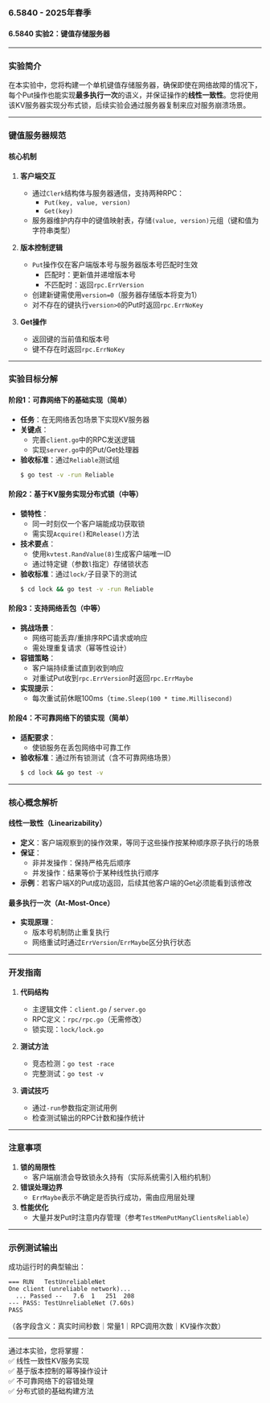 ### 6.5840 - 2025年春季  
#### 6.5840 实验2：键值存储服务器  

---

### 实验简介  
在本实验中，您将构建一个单机键值存储服务器，确保即使在网络故障的情况下，每个Put操作也能实现**最多执行一次**的语义，并保证操作的**线性一致性**。您将使用该KV服务器实现分布式锁，后续实验会通过服务器复制来应对服务崩溃场景。

---

### 键值服务器规范  
#### 核心机制  
1. **客户端交互**  
   - 通过`Clerk`结构体与服务器通信，支持两种RPC：  
     - `Put(key, value, version)`  
     - `Get(key)`  
   - 服务器维护内存中的键值映射表，存储`(value, version)`元组（键和值为字符串类型）

2. **版本控制逻辑**  
   - `Put`操作仅在客户端版本号与服务器版本号匹配时生效  
     - 匹配时：更新值并递增版本号  
     - 不匹配时：返回`rpc.ErrVersion`  
   - 创建新键需使用`version=0`（服务器存储版本将变为1）  
   - 对不存在的键执行`version>0`的Put时返回`rpc.ErrNoKey`

3. **Get操作**  
   - 返回键的当前值和版本号  
   - 键不存在时返回`rpc.ErrNoKey`

---

### 实验目标分解  
#### 阶段1：可靠网络下的基础实现（简单）  
- **任务**：在无网络丢包场景下实现KV服务器  
- **关键点**：  
  - 完善`client.go`中的RPC发送逻辑  
  - 实现`server.go`中的Put/Get处理器  
- **验收标准**：通过`Reliable`测试组  
  ```bash
  $ go test -v -run Reliable
  ```

#### 阶段2：基于KV服务实现分布式锁（中等）  
- **锁特性**：  
  - 同一时刻仅一个客户端能成功获取锁  
  - 需实现`Acquire()`和`Release()`方法  
- **技术要点**：  
  - 使用`kvtest.RandValue(8)`生成客户端唯一ID  
  - 通过特定键（参数`l`指定）存储锁状态  
- **验收标准**：通过`lock/`子目录下的测试  
  ```bash
  $ cd lock && go test -v -run Reliable
  ```

#### 阶段3：支持网络丢包（中等）  
- **挑战场景**：  
  - 网络可能丢弃/重排序RPC请求或响应  
  - 需处理重复请求（幂等性设计）  
- **容错策略**：  
  - 客户端持续重试直到收到响应  
  - 对重试Put收到`rpc.ErrVersion`时返回`rpc.ErrMaybe`  
- **实现提示**：  
  - 每次重试前休眠100ms（`time.Sleep(100 * time.Millisecond)`  

#### 阶段4：不可靠网络下的锁实现（简单）  
- **适配要求**：  
  - 使锁服务在丢包网络中可靠工作  
- **验收标准**：通过所有锁测试（含不可靠网络场景）  
  ```bash
  $ cd lock && go test -v
  ```

---

### 核心概念解析  
#### 线性一致性（Linearizability）  
- **定义**：客户端观察到的操作效果，等同于这些操作按某种顺序原子执行的场景  
- **保证**：  
  - 非并发操作：保持严格先后顺序  
  - 并发操作：结果等价于某种线性执行顺序  
- **示例**：若客户端X的Put成功返回，后续其他客户端的Get必须能看到该修改

#### 最多执行一次（At-Most-Once）  
- **实现原理**：  
  - 版本号机制防止重复执行  
  - 网络重试时通过`ErrVersion`/`ErrMaybe`区分执行状态  

---

### 开发指南  
1. **代码结构**  
   - 主逻辑文件：`client.go` / `server.go`  
   - RPC定义：`rpc/rpc.go`（无需修改）  
   - 锁实现：`lock/lock.go`

2. **测试方法**  
   - 竞态检测：`go test -race`  
   - 完整测试：`go test -v`

3. **调试技巧**  
   - 通过`-run`参数指定测试用例  
   - 检查测试输出的RPC计数和操作统计

---

### 注意事项  
1. **锁的局限性**  
   - 客户端崩溃会导致锁永久持有（实际系统需引入租约机制）  
2. **错误处理边界**  
   - `ErrMaybe`表示不确定是否执行成功，需由应用层处理  
3. **性能优化**  
   - 大量并发Put时注意内存管理（参考`TestMemPutManyClientsReliable`）

---

### 示例测试输出  
成功运行时的典型输出：  
```text
=== RUN   TestUnreliableNet
One client (unreliable network)...
  ... Passed --   7.6  1   251  208
--- PASS: TestUnreliableNet (7.60s)
PASS
```
（各字段含义：真实时间秒数｜常量1｜RPC调用次数｜KV操作次数）

---

通过本实验，您将掌握：  
✅ 线性一致性KV服务实现  
✅ 基于版本控制的幂等操作设计  
✅ 不可靠网络下的容错处理  
✅ 分布式锁的基础构建方法